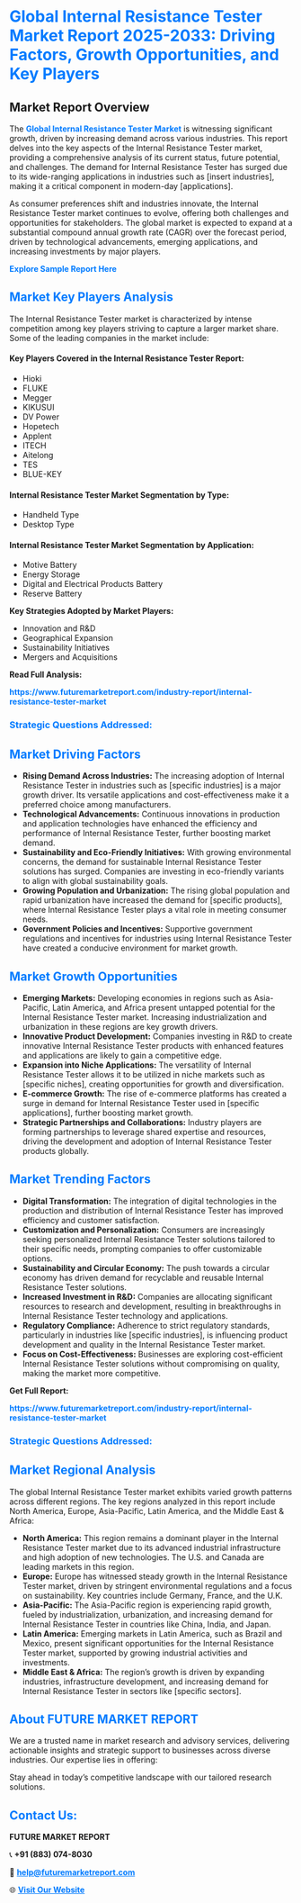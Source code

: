 <h1 style="color: #007BFF;">Global Internal Resistance Tester Market Report 2025-2033: Driving Factors, Growth Opportunities, and Key Players</h1>

<section id="overview">
<h2>Market Report Overview</h2>
<p>The <a href="https://www.futuremarketreport.com/industry-report/internal-resistance-tester-market" style="color: #007BFF; text-decoration: none;"><strong>Global Internal Resistance Tester Market</strong></a> is witnessing significant growth, driven by increasing demand across various industries. This report delves into the key aspects of the Internal Resistance Tester market, providing a comprehensive analysis of its current status, future potential, and challenges. The demand for Internal Resistance Tester has surged due to its wide-ranging applications in industries such as [insert industries], making it a critical component in modern-day [applications].</p>
<p>As consumer preferences shift and industries innovate, the Internal Resistance Tester market continues to evolve, offering both challenges and opportunities for stakeholders. The global market is expected to expand at a substantial compound annual growth rate (CAGR) over the forecast period, driven by technological advancements, emerging applications, and increasing investments by major players.</p>
</section>

<section id="overview">
<p><a href="https://www.futuremarketreport.com/request-sample/reportId=27504" style="color: #007BFF; text-decoration: none;"><strong>Explore Sample Report Here</strong></a></p>
</section>

<section id="key-players">
<h2 style="color: #007BFF;">Market Key Players Analysis</h2>
<p>The Internal Resistance Tester market is characterized by intense competition among key players striving to capture a larger market share. Some of the leading companies in the market include:</p>
<h4>Key Players Covered in the Internal Resistance Tester Report:</h4>
<ul><li>Hioki</li><li>FLUKE</li><li>Megger</li><li>KIKUSUI</li><li>DV Power</li><li>Hopetech</li><li>Applent</li><li>ITECH</li><li>Aitelong</li><li>TES</li><li>BLUE-KEY</li></ul>
<h4>Internal Resistance Tester Market Segmentation by Type:</h4>
<ul><li>Handheld Type</li><li>Desktop Type</li></ul>

<h4>Internal Resistance Tester Market Segmentation by Application:</h4>
<ul><li>Motive Battery</li><li>Energy Storage</li><li>Digital and Electrical Products Battery</li><li>Reserve Battery</li></ul>
<p><strong>Key Strategies Adopted by Market Players:</strong></p>
<ul>
<li>Innovation and R&D</li>
<li>Geographical Expansion</li>
<li>Sustainability Initiatives</li>
<li>Mergers and Acquisitions</li>
</ul>
</section>

<section>
<p><strong>Read Full Analysis: </strong></p><a href="https://www.futuremarketreport.com/industry-report/internal-resistance-tester-market" style="color: #007BFF; text-decoration: none;"><strong>https://www.futuremarketreport.com/industry-report/internal-resistance-tester-market</strong></a>
<h3 style="color: #007BFF;">Strategic Questions Addressed:</h3>
</section>

<section id="driving-factors">
<h2 style="color: #007BFF;">Market Driving Factors</h2>
<ul>
<li><strong>Rising Demand Across Industries:</strong> The increasing adoption of Internal Resistance Tester in industries such as [specific industries] is a major growth driver. Its versatile applications and cost-effectiveness make it a preferred choice among manufacturers.</li>
<li><strong>Technological Advancements:</strong> Continuous innovations in production and application technologies have enhanced the efficiency and performance of Internal Resistance Tester, further boosting market demand.</li>
<li><strong>Sustainability and Eco-Friendly Initiatives:</strong> With growing environmental concerns, the demand for sustainable Internal Resistance Tester solutions has surged. Companies are investing in eco-friendly variants to align with global sustainability goals.</li>
<li><strong>Growing Population and Urbanization:</strong> The rising global population and rapid urbanization have increased the demand for [specific products], where Internal Resistance Tester plays a vital role in meeting consumer needs.</li>
<li><strong>Government Policies and Incentives:</strong> Supportive government regulations and incentives for industries using Internal Resistance Tester have created a conducive environment for market growth.</li>
</ul>
</section>

<section id="growth-opportunities">
<h2 style="color: #007BFF;">Market Growth Opportunities</h2>
<ul>
<li><strong>Emerging Markets:</strong> Developing economies in regions such as Asia-Pacific, Latin America, and Africa present untapped potential for the Internal Resistance Tester market. Increasing industrialization and urbanization in these regions are key growth drivers.</li>
<li><strong>Innovative Product Development:</strong> Companies investing in R&D to create innovative Internal Resistance Tester products with enhanced features and applications are likely to gain a competitive edge.</li>
<li><strong>Expansion into Niche Applications:</strong> The versatility of Internal Resistance Tester allows it to be utilized in niche markets such as [specific niches], creating opportunities for growth and diversification.</li>
<li><strong>E-commerce Growth:</strong> The rise of e-commerce platforms has created a surge in demand for Internal Resistance Tester used in [specific applications], further boosting market growth.</li>
<li><strong>Strategic Partnerships and Collaborations:</strong> Industry players are forming partnerships to leverage shared expertise and resources, driving the development and adoption of Internal Resistance Tester products globally.</li>
</ul>
</section>

<section id="trending-factors">
<h2 style="color: #007BFF;">Market Trending Factors</h2>
<ul>
<li><strong>Digital Transformation:</strong> The integration of digital technologies in the production and distribution of Internal Resistance Tester has improved efficiency and customer satisfaction.</li>
<li><strong>Customization and Personalization:</strong> Consumers are increasingly seeking personalized Internal Resistance Tester solutions tailored to their specific needs, prompting companies to offer customizable options.</li>
<li><strong>Sustainability and Circular Economy:</strong> The push towards a circular economy has driven demand for recyclable and reusable Internal Resistance Tester solutions.</li>
<li><strong>Increased Investment in R&D:</strong> Companies are allocating significant resources to research and development, resulting in breakthroughs in Internal Resistance Tester technology and applications.</li>
<li><strong>Regulatory Compliance:</strong> Adherence to strict regulatory standards, particularly in industries like [specific industries], is influencing product development and quality in the Internal Resistance Tester market.</li>
<li><strong>Focus on Cost-Effectiveness:</strong> Businesses are exploring cost-efficient Internal Resistance Tester solutions without compromising on quality, making the market more competitive.</li>
</ul>
</section>

<section>
<p><strong>Get Full Report: </strong></p><a href="https://www.futuremarketreport.com/industry-report/internal-resistance-tester-market" style="color: #007BFF; text-decoration: none;"><strong>https://www.futuremarketreport.com/industry-report/internal-resistance-tester-market</strong></a>
<h3 style="color: #007BFF;">Strategic Questions Addressed:</h3>
</section>


<section id="regional-analysis">
<h2 style="color: #007BFF;">Market Regional Analysis</h2>
<p>The global Internal Resistance Tester market exhibits varied growth patterns across different regions. The key regions analyzed in this report include North America, Europe, Asia-Pacific, Latin America, and the Middle East & Africa:</p>
<ul>
<li><strong>North America:</strong> This region remains a dominant player in the Internal Resistance Tester market due to its advanced industrial infrastructure and high adoption of new technologies. The U.S. and Canada are leading markets in this region.</li>
<li><strong>Europe:</strong> Europe has witnessed steady growth in the Internal Resistance Tester market, driven by stringent environmental regulations and a focus on sustainability. Key countries include Germany, France, and the U.K.</li>
<li><strong>Asia-Pacific:</strong> The Asia-Pacific region is experiencing rapid growth, fueled by industrialization, urbanization, and increasing demand for Internal Resistance Tester in countries like China, India, and Japan.</li>
<li><strong>Latin America:</strong> Emerging markets in Latin America, such as Brazil and Mexico, present significant opportunities for the Internal Resistance Tester market, supported by growing industrial activities and investments.</li>
<li><strong>Middle East & Africa:</strong> The region’s growth is driven by expanding industries, infrastructure development, and increasing demand for Internal Resistance Tester in sectors like [specific sectors].</li>
</ul>
</section>

<footer>
<h2 style="color: #007BFF;">About FUTURE MARKET REPORT</h2>
<p>We are a trusted name in market research and advisory services, delivering actionable insights and strategic support to businesses across diverse industries. Our expertise lies in offering:</p>

<p>Stay ahead in today’s competitive landscape with our tailored research solutions.</p>

<h2 style="color: #007BFF;">Contact Us:</h2>
<p><strong>FUTURE MARKET REPORT</strong></p>
<p>📞 <strong>+91 (883) 074-8030</strong></p>
<p>📧 <strong><a href="mailto:help@futuremarketreport.com" style="color: #007BFF;">help@futuremarketreport.com</a></strong></p>
<p>🌐 <strong><a href="https://www.futuremarketreport.com/" style="color: #007BFF;">Visit Our Website</a></strong></p>
</footer>